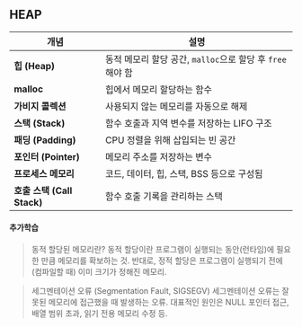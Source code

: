 ## HEAP

| 개념                       | 설명                                                      |
| -------------------------- | --------------------------------------------------------- |
| **힙 (Heap)**              | 동적 메모리 할당 공간, `malloc`으로 할당 후 `free`해야 함 |
| **malloc**                 | 힙에서 메모리 할당하는 함수                               |
| **가비지 콜렉션**          | 사용되지 않는 메모리를 자동으로 해제                      |
| **스택 (Stack)**           | 함수 호출과 지역 변수를 저장하는 LIFO 구조                |
| **패딩 (Padding)**         | CPU 정렬을 위해 삽입되는 빈 공간                          |
| **포인터 (Pointer)**       | 메모리 주소를 저장하는 변수                               |
| **프로세스 메모리**        | 코드, 데이터, 힙, 스택, BSS 등으로 구성됨                 |
| **호출 스택 (Call Stack)** | 함수 호출 기록을 관리하는 스택                            |

#### 추가학습

> 동적 할당된 메모리란?
> 동적 할당이란 프로그램이 실행되는 동안(런타임)에 필요한 만큼 메모리를 확보하는 것.
> 반대로, 정적 할당은 프로그램이 실행되기 전에(컴파일할 때) 이미 크기가 정해진 메모리.

> 세그멘테이션 오류 (Segmentation Fault, SIGSEGV)
> 세그멘테이션 오류는 잘못된 메모리에 접근했을 때 발생하는 오류.
> 대표적인 원인은 NULL 포인터 접근, 배열 범위 초과, 읽기 전용 메모리 수정 등.
